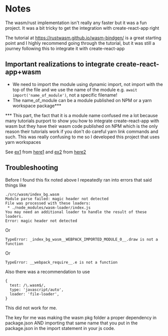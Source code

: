 # Notes

The wasm/rust implementation isn't really any faster but it was a fun project.
It was a bit tricky to get the integration with create-react-app right

The tutorial at https://rustwasm.github.io/wasm-bindgen/ is a great starting
point and I highly recommend going through the tutorial, but it was still a
journey following this to integrate it with create-react-app

## Important realizations to integrate create-react-app+wasm

- We need to import the module using dynamic import, not import with the top of
  the file and we use the name of the module e.g. `await import('name_of_module')`, not a specific filename!
- The name_of_module can be a module published on NPM or a yarn workspace
  package\*\*\*

\*\*\* This part, the fact that it is a module name confused me a lot because
many tutorials purport to show you how to integrate create-react-app with wasm
but they have their wasm code published on NPM which is the only reason their
tutorials work if you don't do careful yarn link commands and such. This was
really confusing to me so I developed this project that uses yarn workspaces

See [ex1](https://www.npmjs.com/package/@prichey/hello-wasm) from
[here1](https://prestonrichey.com/blog/react-rust-wasm/) and
[ex2](https://www.npmjs.com/package/wasm-koala-blog) from
[here2](https://koala42.com/using-webassembly-in-your-reactjs-app/)

## Troubleshooting

Before I found this fix noted above I repeatedly ran into errors that said
things like

```
./src/wasm/index_bg.wasm
Module parse failed: magic header not detected
File was processed with these loaders:
 * ./node_modules/wasm-loader/index.js
You may need an additional loader to handle the result of these loaders.
Error: magic header not detected
```

Or

```
TypeError: _index_bg_wasm__WEBPACK_IMPORTED_MODULE_0__.draw is not a function
```

Or

```
TypeError: __webpack_require__.e is not a function
```

Also there was a recommendation to use

```
{
  test: /\.wasm$/,
  type: 'javascript/auto',
  loader: 'file-loader',
}
```

This did not work for me.

The key for me was making the wasm pkg folder a proper dependency in
package.json AND importing that same name that you put in the package.json in
the import statement in your js code.
